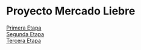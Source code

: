 # Proyecto Mercado Liebre
<a href="https://github.com/sebastian-tapia/Proyecto-en-playground/tree/PrimeraEtapa"> Primera Etapa</a> <br>
<a href="https://github.com/sebastian-tapia/Proyecto-en-playground/tree/segundaEtapa">Segunda Etapa</a><br>
<a href="https://github.com/sebastian-tapia/Proyecto-en-playground/tree/terceraEtapa">Tercera Etapa</a><br>

